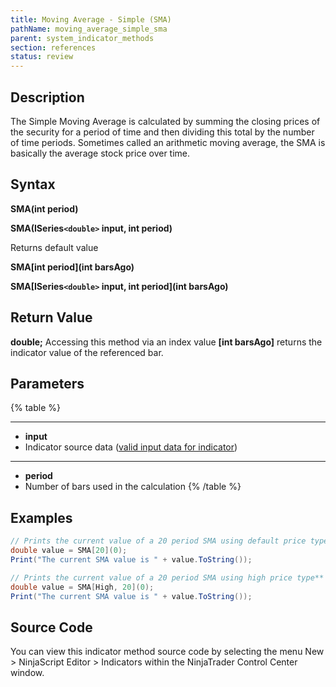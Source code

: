 ```yaml
---
title: Moving Average - Simple (SMA)
pathName: moving_average_simple_sma
parent: system_indicator_methods
section: references
status: review
---
```


## Description

The Simple Moving Average is calculated by summing the closing prices of the security for a period of time and then dividing this total by the number of time periods. Sometimes called an arithmetic moving average, the SMA is basically the average stock price over time.

## Syntax

**SMA(int period)**  

**SMA(ISeries`<double>` input, int period)**

Returns default value  

**SMA[int period](int barsAgo)**  

**SMA[ISeries`<double>` input, int period](int barsAgo)**

## Return Value

**double;** Accessing this method via an index value **[int barsAgo]** returns the indicator value of the referenced bar.

## Parameters

{% table %}

---

* **input**
* Indicator source data ([valid input data for indicator](valid_input_data_for_indicator.md))

---

* **period**
* Number of bars used in the calculation
{% /table %}

## Examples

```csharp
// Prints the current value of a 20 period SMA using default price type
double value = SMA[20](0);
Print("The current SMA value is " + value.ToString());

// Prints the current value of a 20 period SMA using high price type**
double value = SMA[High, 20](0);
Print("The current SMA value is " + value.ToString());
```

## Source Code

You can view this indicator method source code by selecting the menu New > NinjaScript Editor > Indicators within the NinjaTrader Control Center window.
